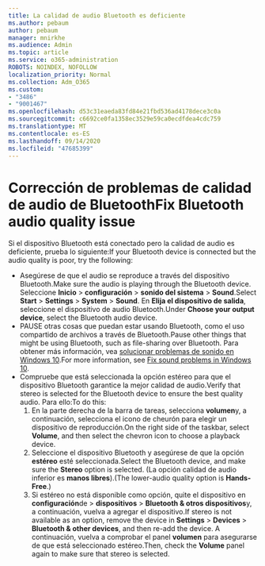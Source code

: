 ```yaml
---
title: La calidad de audio Bluetooth es deficiente
ms.author: pebaum
author: pebaum
manager: mnirkhe
ms.audience: Admin
ms.topic: article
ms.service: o365-administration
ROBOTS: NOINDEX, NOFOLLOW
localization_priority: Normal
ms.collection: Adm_O365
ms.custom:
- "3486"
- "9001467"
ms.openlocfilehash: d53c31eaeda83fd84e21fbd536ad4178dece3c0a
ms.sourcegitcommit: c6692ce0fa1358ec3529e59ca0ecdfdea4cdc759
ms.translationtype: MT
ms.contentlocale: es-ES
ms.lasthandoff: 09/14/2020
ms.locfileid: "47685399"
---
```

# <a name="fix-bluetooth-audio-quality-issue"></a><span data-ttu-id="997d1-102">Corrección de problemas de calidad de audio de Bluetooth</span><span class="sxs-lookup"><span data-stu-id="997d1-102">Fix Bluetooth audio quality issue</span></span>

<span data-ttu-id="997d1-103">Si el dispositivo Bluetooth está conectado pero la calidad de audio es deficiente, prueba lo siguiente:</span><span class="sxs-lookup"><span data-stu-id="997d1-103">If your Bluetooth device is connected but the audio quality is poor, try the following:</span></span>

- <span data-ttu-id="997d1-104">Asegúrese de que el audio se reproduce a través del dispositivo Bluetooth.</span><span class="sxs-lookup"><span data-stu-id="997d1-104">Make sure the audio is playing through the Bluetooth device.</span></span> <span data-ttu-id="997d1-105">Seleccione **Inicio**  >  **configuración**  >  **sonido del sistema**  >  **Sound**.</span><span class="sxs-lookup"><span data-stu-id="997d1-105">Select **Start** > **Settings** > **System** > **Sound**.</span></span> <span data-ttu-id="997d1-106">En **Elija el dispositivo de salida**, seleccione el dispositivo de audio Bluetooth.</span><span class="sxs-lookup"><span data-stu-id="997d1-106">Under **Choose your output device**, select the Bluetooth audio device.</span></span>
- <span data-ttu-id="997d1-107">PAUSE otras cosas que puedan estar usando Bluetooth, como el uso compartido de archivos a través de Bluetooth.</span><span class="sxs-lookup"><span data-stu-id="997d1-107">Pause other things that might be using Bluetooth, such as file-sharing over Bluetooth.</span></span> <span data-ttu-id="997d1-108">Para obtener más información, vea [solucionar problemas de sonido en Windows 10](https://support.microsoft.com/help/4520288/windows-10-fix-sound-problems).</span><span class="sxs-lookup"><span data-stu-id="997d1-108">For more information, see [Fix sound problems in Windows 10](https://support.microsoft.com/help/4520288/windows-10-fix-sound-problems).</span></span>
- <span data-ttu-id="997d1-109">Compruebe que está seleccionada la opción estéreo para que el dispositivo Bluetooth garantice la mejor calidad de audio.</span><span class="sxs-lookup"><span data-stu-id="997d1-109">Verify that stereo is selected for the Bluetooth device to ensure the best quality audio.</span></span> <span data-ttu-id="997d1-110">Para ello:</span><span class="sxs-lookup"><span data-stu-id="997d1-110">To do this:</span></span> 
    1. <span data-ttu-id="997d1-111">En la parte derecha de la barra de tareas, selecciona **volumen**y, a continuación, selecciona el icono de cheurón para elegir un dispositivo de reproducción.</span><span class="sxs-lookup"><span data-stu-id="997d1-111">On the right side of the taskbar, select **Volume**, and then select the chevron icon to choose a playback device.</span></span>
    2. <span data-ttu-id="997d1-112">Seleccione el dispositivo Bluetooth y asegúrese de que la opción **estéreo** esté seleccionada.</span><span class="sxs-lookup"><span data-stu-id="997d1-112">Select the Bluetooth device, and make sure the **Stereo** option is selected.</span></span> <span data-ttu-id="997d1-113">(La opción calidad de audio inferior es **manos libres**).</span><span class="sxs-lookup"><span data-stu-id="997d1-113">(The lower-audio quality option is **Hands-Free**.)</span></span>
    3. <span data-ttu-id="997d1-114">Si estéreo no está disponible como opción, quite el dispositivo en **configuración**de  >  **dispositivos**  >  **Bluetooth & otros dispositivos**y, a continuación, vuelva a agregar el dispositivo.</span><span class="sxs-lookup"><span data-stu-id="997d1-114">If stereo is not available as an option, remove the device in **Settings** > **Devices** > **Bluetooth & other devices**, and then re-add the device.</span></span> <span data-ttu-id="997d1-115">A continuación, vuelva a comprobar el panel **volumen** para asegurarse de que está seleccionado estéreo.</span><span class="sxs-lookup"><span data-stu-id="997d1-115">Then, check the **Volume** panel again to make sure that stereo is selected.</span></span>

